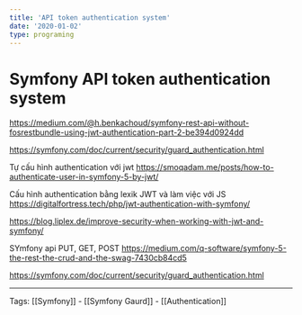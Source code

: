 ```yaml
---
title: 'API token authentication system'
date: '2020-01-02'
type: programing 
---
```


# Symfony API token authentication system 
https://medium.com/@h.benkachoud/symfony-rest-api-without-fosrestbundle-using-jwt-authentication-part-2-be394d0924dd

https://symfony.com/doc/current/security/guard_authentication.html

Tự cấu hình authentication với jwt
https://smoqadam.me/posts/how-to-authenticate-user-in-symfony-5-by-jwt/

Cấu hình authentication bằng lexik JWT và làm việc với JS
https://digitalfortress.tech/php/jwt-authentication-with-symfony/

https://blog.liplex.de/improve-security-when-working-with-jwt-and-symfony/


SYmfony api PUT, GET, POST
https://medium.com/q-software/symfony-5-the-rest-the-crud-and-the-swag-7430cb84cd5

https://symfony.com/doc/current/security/guard_authentication.html

---
Tags: [[Symfony]] - [[Symfony Gaurd]] - [[Authentication]] 